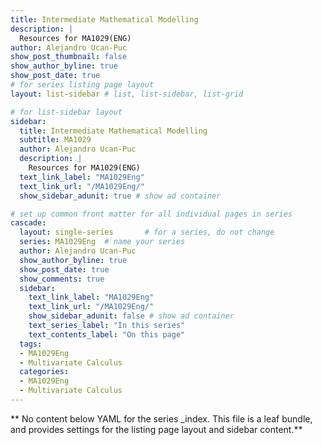 ```yaml
---
title: Intermediate Mathematical Modelling
description: |
  Resources for MA1029(ENG)
author: Alejandro Ucan-Puc
show_post_thumbnail: false
show_author_byline: true
show_post_date: true
# for series listing page layout
layout: list-sidebar # list, list-sidebar, list-grid

# for list-sidebar layout
sidebar: 
  title: Intermediate Mathematical Modelling
  subtitle: MA1029
  author: Alejandro Ucan-Puc
  description: |
    Resources for MA1029(ENG)
  text_link_label: "MA1029Eng"
  text_link_url: "/MA1029Eng/"
  show_sidebar_adunit: true # show ad container

# set up common front matter for all individual pages in series
cascade:
  layout: single-series       # for a series, do not change
  series: MA1029Eng  # name your series
  author: Alejandro Ucan-Puc
  show_author_byline: true
  show_post_date: true
  show_comments: true
  sidebar:
    text_link_label: "MA1029Eng"
    text_link_url: "/MA1029Eng/"
    show_sidebar_adunit: false # show ad container
    text_series_label: "In this series" 
    text_contents_label: "On this page" 
  tags:
  - MA1029Eng
  - Multivariate Calculus
  categories:
  - MA1029Eng
  - Multivariate Calculus
---
```


** No content below YAML for the series _index. This file is a leaf bundle, and provides settings for the listing page layout and sidebar content.**